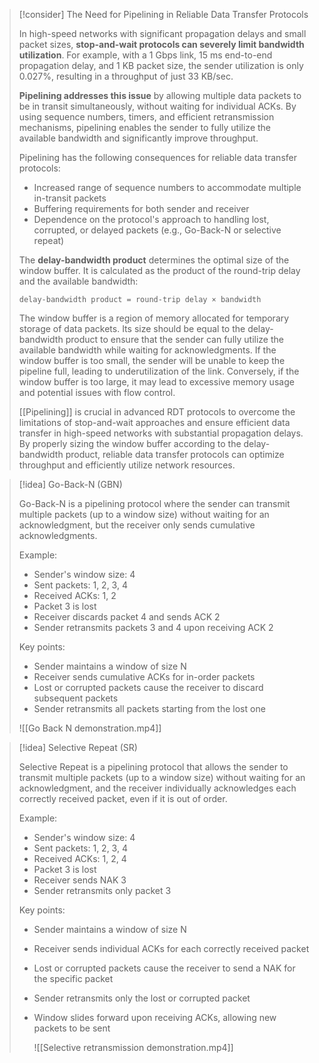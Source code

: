 > [!consider] The Need for Pipelining in Reliable Data Transfer Protocols
>
> In high-speed networks with significant propagation delays and small packet sizes, **stop-and-wait protocols can severely limit bandwidth utilization**. For example, with a 1 Gbps link, 15 ms end-to-end propagation delay, and 1 KB packet size, the sender utilization is only 0.027%, resulting in a throughput of just 33 KB/sec.
>
> **Pipelining addresses this issue** by allowing multiple data packets to be in transit simultaneously, without waiting for individual ACKs. By using sequence numbers, timers, and efficient retransmission mechanisms, pipelining enables the sender to fully utilize the available bandwidth and significantly improve throughput.
>
> Pipelining has the following consequences for reliable data transfer protocols:
> - Increased range of sequence numbers to accommodate multiple in-transit packets
> - Buffering requirements for both sender and receiver
> - Dependence on the protocol's approach to handling lost, corrupted, or delayed packets (e.g., Go-Back-N or selective repeat)
>
> The **delay-bandwidth product** determines the optimal size of the window buffer. It is calculated as the product of the round-trip delay and the available bandwidth:
>
> ```
> delay-bandwidth product = round-trip delay × bandwidth
> ```
>
> The window buffer is a region of memory allocated for temporary storage of data packets. Its size should be equal to the delay-bandwidth product to ensure that the sender can fully utilize the available bandwidth while waiting for acknowledgments. If the window buffer is too small, the sender will be unable to keep the pipeline full, leading to underutilization of the link. Conversely, if the window buffer is too large, it may lead to excessive memory usage and potential issues with flow control.
>
> [[Pipelining]] is crucial in advanced RDT protocols to overcome the limitations of stop-and-wait approaches and ensure efficient data transfer in high-speed networks with substantial propagation delays. By properly sizing the window buffer according to the delay-bandwidth product, reliable data transfer protocols can optimize throughput and efficiently utilize network resources.


> [!idea] Go-Back-N (GBN)
> 
> Go-Back-N is a pipelining protocol where the sender can transmit multiple packets (up to a window size) without waiting for an acknowledgment, but the receiver only sends cumulative acknowledgments.
>
> Example:
> - Sender's window size: 4
> - Sent packets: 1, 2, 3, 4
> - Received ACKs: 1, 2
> - Packet 3 is lost
> - Receiver discards packet 4 and sends ACK 2
> - Sender retransmits packets 3 and 4 upon receiving ACK 2
>
> Key points:
> - Sender maintains a window of size N
> - Receiver sends cumulative ACKs for in-order packets
> - Lost or corrupted packets cause the receiver to discard subsequent packets
> - Sender retransmits all packets starting from the lost one
>   
>![[Go Back N demonstration.mp4]]

> [!idea] Selective Repeat (SR)
>
> Selective Repeat is a pipelining protocol that allows the sender to transmit multiple packets (up to a window size) without waiting for an acknowledgment, and the receiver individually acknowledges each correctly received packet, even if it is out of order.
>
> Example:
> - Sender's window size: 4
> - Sent packets: 1, 2, 3, 4
> - Received ACKs: 1, 2, 4
> - Packet 3 is lost
> - Receiver sends NAK 3
> - Sender retransmits only packet 3
>
> Key points:
> - Sender maintains a window of size N
> - Receiver sends individual ACKs for each correctly received packet
> - Lost or corrupted packets cause the receiver to send a NAK for the specific packet
> - Sender retransmits only the lost or corrupted packet
> - Window slides forward upon receiving ACKs, allowing new packets to be sent
>   
>   ![[Selective retransmission demonstration.mp4]]


